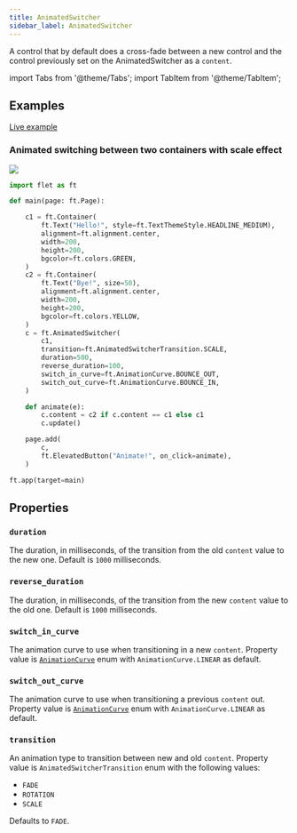 ```yaml
---
title: AnimatedSwitcher
sidebar_label: AnimatedSwitcher
---
```


A control that by default does a cross-fade between a new control and the control previously set on the AnimatedSwitcher as a `content`.

import Tabs from '@theme/Tabs';
import TabItem from '@theme/TabItem';

## Examples

[Live example](https://flet-controls-gallery.fly.dev/animations/animated_switcher)

### Animated switching between two containers with scale effect

<img src="/img/docs/controls/animated-switcher/animated-switcher.gif" className="screenshot-20" />

<Tabs groupId="language">
  <TabItem value="python" label="Python" default>

```python
import flet as ft

def main(page: ft.Page):

    c1 = ft.Container(
        ft.Text("Hello!", style=ft.TextThemeStyle.HEADLINE_MEDIUM),
        alignment=ft.alignment.center,
        width=200,
        height=200,
        bgcolor=ft.colors.GREEN,
    )
    c2 = ft.Container(
        ft.Text("Bye!", size=50),
        alignment=ft.alignment.center,
        width=200,
        height=200,
        bgcolor=ft.colors.YELLOW,
    )
    c = ft.AnimatedSwitcher(
        c1,
        transition=ft.AnimatedSwitcherTransition.SCALE,
        duration=500,
        reverse_duration=100,
        switch_in_curve=ft.AnimationCurve.BOUNCE_OUT,
        switch_out_curve=ft.AnimationCurve.BOUNCE_IN,
    )

    def animate(e):
        c.content = c2 if c.content == c1 else c1
        c.update()

    page.add(
        c,
        ft.ElevatedButton("Animate!", on_click=animate),
    )

ft.app(target=main)
```
  </TabItem>
</Tabs>

## Properties

### `duration`

The duration, in milliseconds, of the transition from the old `content` value to the new one. Default is `1000` milliseconds.

### `reverse_duration`

The duration, in milliseconds, of the transition from the new `content` value to the old one. Default is `1000` milliseconds.

### `switch_in_curve`

The animation curve to use when transitioning in a new `content`. Property value is [`AnimationCurve`](/docs/reference/types/animationcurve) enum with `AnimationCurve.LINEAR` as default.

### `switch_out_curve`

The animation curve to use when transitioning a previous `content` out. Property value is [`AnimationCurve`](/docs/reference/types/animationcurve) enum with `AnimationCurve.LINEAR` as default.

### `transition`

An animation type to transition between new and old `content`. Property value is `AnimatedSwitcherTransition` enum with the following values:

* `FADE`
* `ROTATION`
* `SCALE`

Defaults to `FADE`.   
